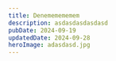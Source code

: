 ```yaml
---
title: Denememememem
description: asdasdasdasdasd
pubDate: 2024-09-19
updatedDate: 2024-09-28
heroImage: adasdasd.jpg
---
```

